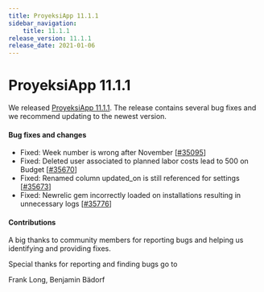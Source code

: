 ```yaml
---
title: ProyeksiApp 11.1.1
sidebar_navigation:
    title: 11.1.1
release_version: 11.1.1
release_date: 2021-01-06
---
```


# ProyeksiApp 11.1.1

We released [ProyeksiApp 11.1.1](https://community.proyeksiapp.com/versions/1463).
The release contains several bug fixes and we recommend updating to the newest version.

<!--more-->
#### Bug fixes and changes

- Fixed: Week number is wrong after November \[[#35095](https://community.proyeksiapp.com/wp/35095)\]
- Fixed: Deleted user associated to planned labor costs lead to 500 on Budget \[[#35670](https://community.proyeksiapp.com/wp/35670)\]
- Fixed: Renamed column updated_on is still referenced for settings \[[#35673](https://community.proyeksiapp.com/wp/35673)\]
- Fixed: Newrelic gem incorrectly loaded on installations resulting in unnecessary logs \[[#35776](https://community.proyeksiapp.com/wp/35776)\]

#### Contributions
A big thanks to community members for reporting bugs and helping us identifying and providing fixes.

Special thanks for reporting and finding bugs go to

Frank Long, Benjamin Bädorf
